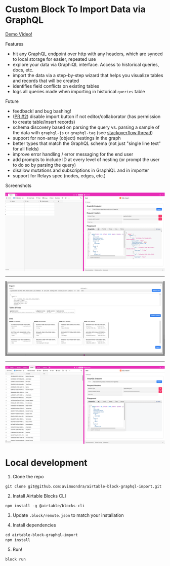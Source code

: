 # Custom Block To Import Data via GraphQL

[Demo Video!](https://www.youtube.com/watch?v=837DKJq-FAs&feature=youtu.be)

Features
- hit any GraphQL endpoint over http with any headers, which are synced to local storage for easier, repeated use
- explore your data via GraphiQL interface. Access to historical queries, docs, etc. 
- import the data via a step-by-step wizard that helps you visualize tables and records that will be created
- identifies field conflicts on existing tables
- logs all queries made when importing in historical `queries` table

Future
- feedback! and bug bashing!
- ([PR #2](https://github.com/avimoondra/airtable-block-graphql-import/pull/2)) disable import button if not editor/collaborator (has permission to create table/insert records)
- schema discovery based on parsing the query vs. parsing a sample of the data with `graphql-js` or `graphql-tag` (see [stackoverflow thread](https://stackoverflow.com/questions/49047259/how-to-parse-graphql-request-string-into-an-object))
- support for non-array (object) nestings in the graph
- better types that match the GraphQL schema (not just "single line text" for all fields)
- improve error handling / error messaging for the end user
- add prompts to include ID at every level of nesting (or prompt the user to do so by parsing the query)
- disallow mutations and subscriptions in GraphiQL and in importer
- support for Relays spec (nodes, edges, etc.)

Screenshots

![start](images/1-explore.png)

---

![start](images/2-import.png)

---

![start](images/3-view.png)

# Local development

1. Clone the repo

```
git clone git@github.com:avimoondra/airtable-block-graphql-import.git
```

2. Install Airtable Blocks CLI

```
npm install -g @airtable/blocks-cli
```

3. Update `.block/remote.json` to match your installation

4. Install dependencies

```
cd airtable-block-graphql-import
npm install
```

5. Run!

```
block run
```

